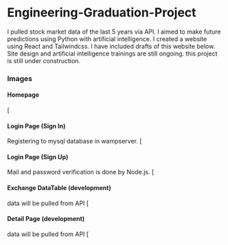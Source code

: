 # Engineering-Graduation-Project
I pulled stock market data of the last 5 years via API. I aimed to make future predictions using Python with artificial intelligence. I created a website using React and Tailwindcss. I have included drafts of this website below. Site design and artificial intelligence trainings are still ongoing. this project is still under construction.

### Images
#### Homepage
[![]()

#### Login Page (Sign In)

Registering to mysql database in wampserver.
[![]()

#### Login Page (Sign Up)
Mail and password verification is done by Node.js.
[![]()

#### Exchange DataTable (development)
data will be pulled from API
[![]()

#### Detail Page (development)
data will be pulled from API
[![]()



